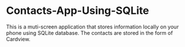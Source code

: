 # Contacts-App-Using-SQLite
This is a muti-screen application that stores information locally on your phone using SQLite database. The contacts are stored in the form of Cardview.
